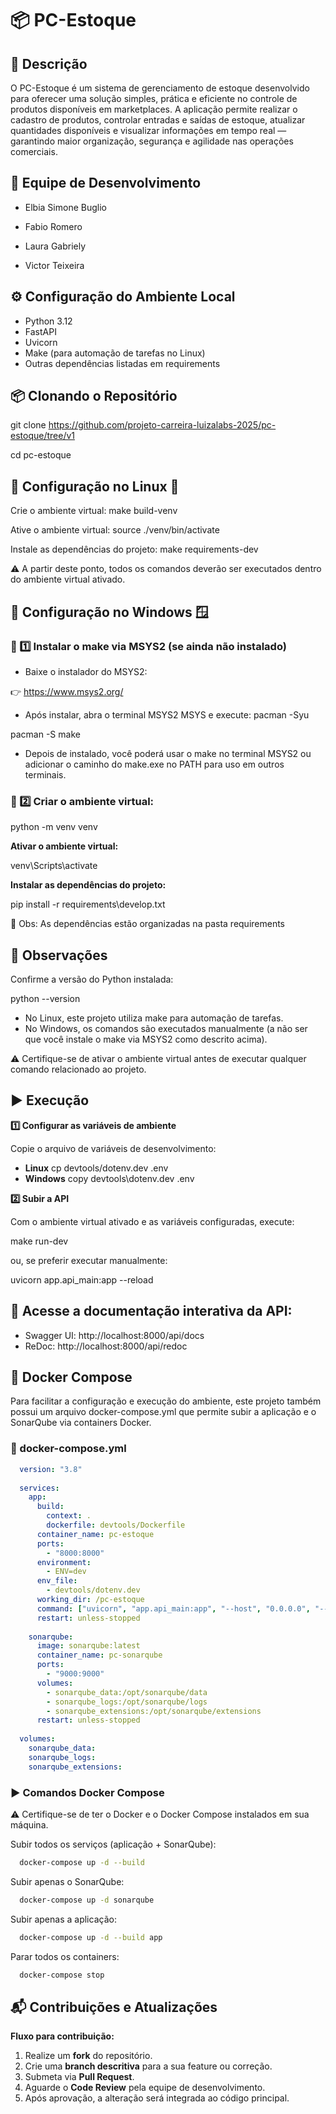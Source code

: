 # 📦 PC-Estoque

## 📄 Descrição
O PC-Estoque é um sistema de gerenciamento de estoque desenvolvido para oferecer uma solução simples, prática e eficiente no controle de produtos disponíveis em marketplaces. A aplicação permite realizar o cadastro de produtos, controlar entradas e saídas de estoque, atualizar quantidades disponíveis e visualizar informações em tempo real — garantindo maior organização, segurança e agilidade nas operações comerciais.


## 👥 Equipe de Desenvolvimento

- Elbia Simone Buglio

- Fabio Romero

- Laura Gabriely

- Victor Teixeira


## ⚙️ Configuração do Ambiente Local

- Python 3.12
- FastAPI
- Uvicorn
- Make (para automação de tarefas no Linux)
- Outras dependências listadas em requirements

## 📦 Clonando o Repositório

git clone https://github.com/projeto-carreira-luizalabs-2025/pc-estoque/tree/v1

cd pc-estoque

## 📑 Configuração no Linux 🐧

Crie o ambiente virtual:
make build-venv

Ative o ambiente virtual:
source ./venv/bin/activate

Instale as dependências do projeto:
make requirements-dev

⚠️ A partir deste ponto, todos os comandos deverão ser executados dentro do ambiente virtual ativado.

## 📑 Configuração no Windows 🪟

### **📌 1️⃣ Instalar o make via MSYS2 (se ainda não instalado)**

- Baixe o instalador do MSYS2:
  
👉 https://www.msys2.org/
- Após instalar, abra o terminal MSYS2 MSYS e execute:
pacman -Syu

pacman -S make
- Depois de instalado, você poderá usar o make no terminal MSYS2 ou adicionar o caminho do make.exe no PATH para uso em outros terminais.

### **📌 2️⃣ Criar o ambiente virtual:**

python -m venv venv

**Ativar o ambiente virtual:**

venv\Scripts\activate

**Instalar as dependências do projeto:**

pip install -r requirements\develop.txt

📌 Obs: As dependências estão organizadas na pasta requirements

## 📌 Observações
Confirme a versão do Python instalada:

python --version
- No Linux, este projeto utiliza make para automação de tarefas.
- No Windows, os comandos são executados manualmente (a não ser que você instale o make via MSYS2 como descrito acima).
  
⚠️ Certifique-se de ativar o ambiente virtual antes de executar qualquer comando relacionado ao projeto.

## ▶️ Execução

**1️⃣ Configurar as variáveis de ambiente**

Copie o arquivo de variáveis de desenvolvimento:

- **Linux**
cp devtools/dotenv.dev .env
- **Windows**
copy devtools\dotenv.dev .env

**2️⃣ Subir a API**

Com o ambiente virtual ativado e as variáveis configuradas, execute:

make run-dev

ou, se preferir executar manualmente:

uvicorn app.api_main:app --reload

## 📖 Acesse a documentação interativa da API:

- Swagger UI: http://localhost:8000/api/docs
- ReDoc: http://localhost:8000/api/redoc


## 🐳 Docker Compose

Para facilitar a configuração e execução do ambiente, este projeto também possui um arquivo docker-compose.yml que permite subir a aplicação e o SonarQube via containers Docker.

### 📑 docker-compose.yml

```yml
  version: "3.8"
  
  services:
    app:
      build:
        context: .
        dockerfile: devtools/Dockerfile
      container_name: pc-estoque
      ports:
        - "8000:8000"
      environment:
        - ENV=dev
      env_file:
        - devtools/dotenv.dev
      working_dir: /pc-estoque
      command: ["uvicorn", "app.api_main:app", "--host", "0.0.0.0", "--port", "8000"]
      restart: unless-stopped
  
    sonarqube:
      image: sonarqube:latest
      container_name: pc-sonarqube
      ports:
        - "9000:9000"
      volumes:
        - sonarqube_data:/opt/sonarqube/data
        - sonarqube_logs:/opt/sonarqube/logs
        - sonarqube_extensions:/opt/sonarqube/extensions
      restart: unless-stopped
  
  volumes:
    sonarqube_data:
    sonarqube_logs:
    sonarqube_extensions:
```

### ▶️ Comandos Docker Compose

⚠️ Certifique-se de ter o Docker e o Docker Compose instalados em sua máquina.

Subir todos os serviços (aplicação + SonarQube):
```bash
  docker-compose up -d --build
```
Subir apenas o SonarQube:
```bash
  docker-compose up -d sonarqube
```
Subir apenas a aplicação:
```bash
  docker-compose up -d --build app
```
Parar todos os containers:
```bash
  docker-compose stop
```

## 📬 Contribuições e Atualizações  

**Fluxo para contribuição:**

1. Realize um **fork** do repositório.
2. Crie uma **branch descritiva** para a sua feature ou correção.
3. Submeta via **Pull Request**.
4. Aguarde o **Code Review** pela equipe de desenvolvimento.
5. Após aprovação, a alteração será integrada ao código principal.
